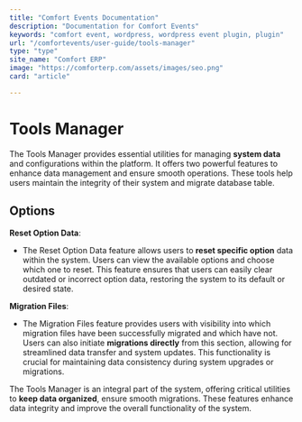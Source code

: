 ```yaml
---
title: "Comfort Events Documentation"
description: "Documentation for Comfort Events"
keywords: "comfort event, wordpress, wordpress event plugin, plugin"
url: "/comfortevents/user-guide/tools-manager"
type: "type"
site_name: "Comfort ERP"
image: "https://comforterp.com/assets/images/seo.png"
card: "article"

---
```


# Tools Manager

The Tools Manager provides essential utilities for managing **system data** and configurations within the platform. It offers two powerful features to enhance data management and ensure smooth operations. These tools help users maintain the integrity of their system and migrate database table.

## Options ##

**Reset Option Data**:
+ The Reset Option Data feature allows users to **reset specific option** data within the system. Users can view the available options and choose which one to reset. This feature ensures that users can easily clear outdated or incorrect option data, restoring the system to its default or desired state.

**Migration Files**:
+ The Migration Files feature provides users with visibility into which migration files have been successfully migrated and which have not. Users can also initiate **migrations directly** from this section, allowing for streamlined data transfer and system updates. This functionality is crucial for maintaining data consistency during system upgrades or migrations.

The Tools Manager is an integral part of the system, offering critical utilities to **keep data organized**, ensure smooth migrations. These features enhance data integrity and improve the overall functionality of the system.

